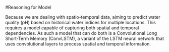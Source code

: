 #Reasoning for Model

Because we are dealing with spatio-temporal data, aiming to predict water quality (pH) based on historical water indices for multiple locations. This requires a model capable of capturing both spatial and temporal dependencies. As such a model that can do both is a Convolutional Long Short-Term Memory (ConvLSTM), a variant of the LSTM neural network that uses convolutional layers to process spatial and temporal information.
